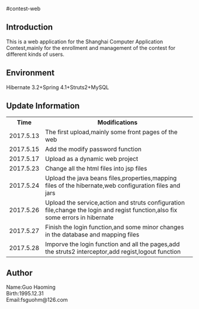 #contest-web
<h2>Introduction</h2>
<p>This is a web application for the Shanghai Computer Application Contest,mainly for the enrollment and management of the contest for different kinds of users.
</p>

<h2>Environment</h2>
<p>
Hibernate 3.2+Spring 4.1+Struts2+MySQL
</p>
<h2>Update Information</h2>
<table>
<tr>
<th>Time</th>
<th>Modifications</th>
</tr>
<tr>
<td>2017.5.13</td>
<td>The first upload,mainly some front pages of the web</td>
</tr>
<tr>
<td>2017.5.15</td>
<td>Add the modify password function</td>
</tr>
<tr>
<td>2017.5.17</td>
<td>Upload as a dynamic web project</td>
</tr>
<tr>
<td>2017.5.23</td>
<td>Change all the html files into jsp files</td>
</tr>
<tr>
<td>2017.5.24</td>
<td>Upload the java beans files,properties,mapping files of the hibernate,web configuration files and jars</td>
</tr>
<tr>
<td>2017.5.26</td>
<td>Upload the service,action and struts configuration file,change the login and regist function,also fix some errors in hibernate</td>
</tr>
<tr>
<td>2017.5.27</td>
<td>Finish the login function,and some minor changes in the database and mapping files</td>
</tr>
<tr>
<td>2017.5.28</td>
<td>Imporve the login function and all the pages,add the struts2 interceptor,add regist,logout function</td>
</tr>
</table>

<h2>Author</h2>
<p>Name:Guo Haoming<br/>
Birth:1995.12.31<br/>
Email:fsguohm@126.com</p><br/>